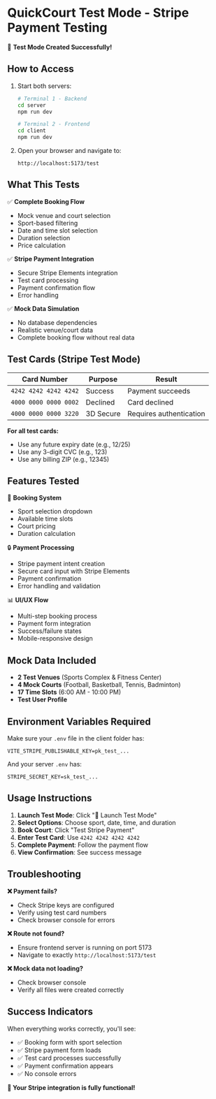 # QuickCourt Test Mode - Stripe Payment Testing

🧪 **Test Mode Created Successfully!**

## How to Access

1. Start both servers:
   ```bash
   # Terminal 1 - Backend
   cd server
   npm run dev

   # Terminal 2 - Frontend  
   cd client
   npm run dev
   ```

2. Open your browser and navigate to:
   ```
   http://localhost:5173/test
   ```

## What This Tests

✅ **Complete Booking Flow**
- Mock venue and court selection
- Sport-based filtering
- Date and time slot selection
- Duration selection
- Price calculation

✅ **Stripe Payment Integration**
- Secure Stripe Elements integration
- Test card processing
- Payment confirmation flow
- Error handling

✅ **Mock Data Simulation**
- No database dependencies
- Realistic venue/court data
- Complete booking flow without real data

## Test Cards (Stripe Test Mode)

| Card Number | Purpose | Result |
|-------------|---------|---------|
| `4242 4242 4242 4242` | Success | Payment succeeds |
| `4000 0000 0000 0002` | Declined | Card declined |
| `4000 0000 0000 3220` | 3D Secure | Requires authentication |

**For all test cards:**
- Use any future expiry date (e.g., 12/25)
- Use any 3-digit CVC (e.g., 123)
- Use any billing ZIP (e.g., 12345)

## Features Tested

🎯 **Booking System**
- Sport selection dropdown
- Available time slots
- Court pricing
- Duration calculation

🔒 **Payment Processing**
- Stripe payment intent creation
- Secure card input with Stripe Elements  
- Payment confirmation
- Error handling and validation

📊 **UI/UX Flow**
- Multi-step booking process
- Payment form integration
- Success/failure states
- Mobile-responsive design

## Mock Data Included

- **2 Test Venues** (Sports Complex & Fitness Center)
- **4 Mock Courts** (Football, Basketball, Tennis, Badminton)
- **17 Time Slots** (6:00 AM - 10:00 PM)
- **Test User Profile**

## Environment Variables Required

Make sure your `.env` file in the client folder has:
```
VITE_STRIPE_PUBLISHABLE_KEY=pk_test_...
```

And your server `.env` has:
```
STRIPE_SECRET_KEY=sk_test_...
```

## Usage Instructions

1. **Launch Test Mode**: Click "🚀 Launch Test Mode"
2. **Select Options**: Choose sport, date, time, and duration
3. **Book Court**: Click "Test Stripe Payment"
4. **Enter Test Card**: Use `4242 4242 4242 4242`
5. **Complete Payment**: Follow the payment flow
6. **View Confirmation**: See success message

## Troubleshooting

**❌ Payment fails?**
- Check Stripe keys are configured
- Verify using test card numbers
- Check browser console for errors

**❌ Route not found?**
- Ensure frontend server is running on port 5173
- Navigate to exactly `http://localhost:5173/test`

**❌ Mock data not loading?**
- Check browser console
- Verify all files were created correctly

## Success Indicators

When everything works correctly, you'll see:
- ✅ Booking form with sport selection
- ✅ Stripe payment form loads
- ✅ Test card processes successfully  
- ✅ Payment confirmation appears
- ✅ No console errors

**🎉 Your Stripe integration is fully functional!**
